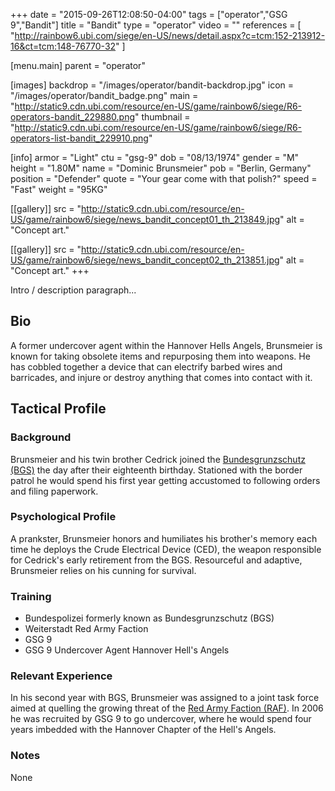 +++
date = "2015-09-26T12:08:50-04:00"
tags = ["operator","GSG 9","Bandit"]
title = "Bandit"
type = "operator"
video = ""
references = [
  "http://rainbow6.ubi.com/siege/en-US/news/detail.aspx?c=tcm:152-213912-16&ct=tcm:148-76770-32"
]

[menu.main]
  parent = "operator"

[images]
  backdrop = "/images/operator/bandit-backdrop.jpg"
  icon = "/images/operator/bandit_badge.png"
  main = "http://static9.cdn.ubi.com/resource/en-US/game/rainbow6/siege/R6-operators-bandit_229880.png"
  thumbnail = "http://static9.cdn.ubi.com/resource/en-US/game/rainbow6/siege/R6-operators-list-bandit_229910.png"

[info]
  armor = "Light"
  ctu = "gsg-9"
  dob = "08/13/1974"
  gender = "M"
  height = "1.80M"
  name = "Dominic Brunsmeier"
  pob = "Berlin, Germany"
  position = "Defender"
  quote = "Your gear come with that polish?"
  speed = "Fast"
  weight = "95KG"

[[gallery]]
  src = "http://static9.cdn.ubi.com/resource/en-US/game/rainbow6/siege/news_bandit_concept01_th_213849.jpg"
  alt = "Concept art."

[[gallery]]
  src = "http://static9.cdn.ubi.com/resource/en-US/game/rainbow6/siege/news_bandit_concept02_th_213851.jpg"
  alt = "Concept art."
+++

Intro / description paragraph...<!--more-->

## Bio

A former undercover agent within the Hannover Hells Angels, Brunsmeier is known for taking obsolete items and repurposing them into weapons. He has cobbled together a device that can electrify barbed wires and barricades, and injure or destroy anything that comes into contact with it.

## Tactical Profile

### Background

Brunsmeier and his twin brother Cedrick joined the [Bundesgrunzschutz (BGS)](https://en.wikipedia.org/wiki/Federal_Police_(Germany)) the day after their eighteenth birthday. Stationed with the border patrol he would spend his first year getting accustomed to following orders and filing paperwork.

### Psychological Profile

A prankster, Brunsmeier honors and humiliates his brother's memory each time he deploys the Crude Electrical Device (CED), the weapon responsible for Cedrick's early retirement from the BGS. Resourceful and adaptive, Brunsmeier relies on his cunning for survival.

### Training

* Bundespolizei formerly known as Bundesgrunzschutz (BGS)
* Weiterstadt Red Army Faction
* GSG 9
* GSG 9 Undercover Agent Hannover Hell's Angels

### Relevant Experience

In his second year with BGS, Brunsmeier was assigned to a joint task force aimed at quelling the growing threat of the [Red Army Faction (RAF)](https://en.wikipedia.org/wiki/Red_Army_Faction). In 2006 he was recruited by GSG 9 to go undercover, where he would spend four years imbedded with the Hannover Chapter of the Hell's Angels.

### Notes

None
